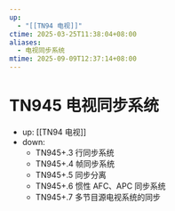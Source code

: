 ```yaml
---
up:
  - "[[TN94 电视]]"
ctime: 2025-03-25T11:38:04+08:00
aliases:
  - 电视同步系统
mtime: 2025-09-09T12:37:14+08:00
---
```


# TN945 电视同步系统

- up: [[TN94 电视]]
- down:	
	- TN945+.3 行同步系统
	- TN945+.4 帧同步系统
	- TN945+.5 同步分离
	- TN945+.6 惯性 AFC、APC 同步系统
	- TN945+.7 多节目源电视系统的同步
	
